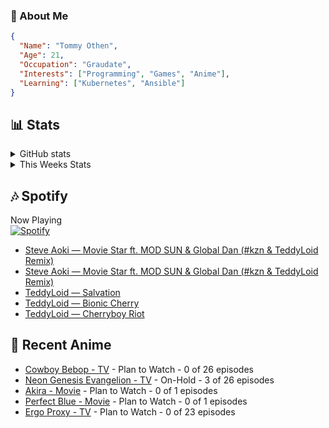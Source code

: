### 👋 About Me
```json
{
  "Name": "Tommy Othen",
  "Age": 21,
  "Occupation": "Graudate",
  "Interests": ["Programming", "Games", "Anime"],
  "Learning": ["Kubernetes", "Ansible"]
}
```

## 📊 Stats
<details>
  <summary>GitHub stats</summary>
  <a href="https://github.com/anuraghazra/github-readme-stats">
    <img src="https://github-readme-stats.vercel.app/api?username=tommyothen&show_icons=true&count_private=true&hide=prs,issues">
  </a>
</details>

<details>
  <summary>This Weeks Stats</summary>
  <a href="https://github.com/anuraghazra/github-readme-stats">
    <img src="https://github-readme-stats.vercel.app/api/wakatime?username=tommyothen&cache_seconds=1800&custom_title=Top%20Languages">
  </a>
</details>

## 🎶 Spotify
Now Playing\
[![Spotify](https://novatorem-dasushiasian.vercel.app/api/spotify)](https://open.spotify.com/user/g90805640970)
<!-- LASTFM:START -->
* [Steve Aoki — Movie Star ft. MOD SUN &amp; Global Dan &lpar;#kzn &amp; TeddyLoid Remix&rpar;](https://www.last.fm/music/Steve+Aoki/_/Movie+Star+ft.+MOD+SUN+&amp;+Global+Dan+&lpar;%23kzn+&amp;+TeddyLoid+Remix&rpar;)
* [Steve Aoki — Movie Star ft. MOD SUN &amp; Global Dan &lpar;#kzn &amp; TeddyLoid Remix&rpar;](https://www.last.fm/music/Steve+Aoki/_/Movie+Star+ft.+MOD+SUN+&amp;+Global+Dan+&lpar;%23kzn+&amp;+TeddyLoid+Remix&rpar;)
* [TeddyLoid — Salvation](https://www.last.fm/music/TeddyLoid/_/Salvation)
* [TeddyLoid — Bionic Cherry](https://www.last.fm/music/TeddyLoid/_/Bionic+Cherry)
* [TeddyLoid — Cherryboy Riot](https://www.last.fm/music/TeddyLoid/_/Cherryboy+Riot)<!-- LASTFM:END -->

## 🗻 Recent Anime
<!-- ANIME-LIST:START -->
* [Cowboy Bebop - TV](https://myanimelist.net/anime/1/Cowboy_Bebop) - Plan to Watch - 0 of 26 episodes
* [Neon Genesis Evangelion - TV](https://myanimelist.net/anime/30/Neon_Genesis_Evangelion) - On-Hold - 3 of 26 episodes
* [Akira - Movie](https://myanimelist.net/anime/47/Akira) - Plan to Watch - 0 of 1 episodes
* [Perfect Blue - Movie](https://myanimelist.net/anime/437/Perfect_Blue) - Plan to Watch - 0 of 1 episodes
* [Ergo Proxy - TV](https://myanimelist.net/anime/790/Ergo_Proxy) - Plan to Watch - 0 of 23 episodes<!-- ANIME-LIST:END -->
